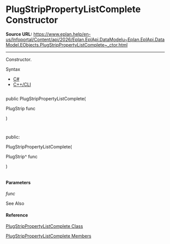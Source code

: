 # PlugStripPropertyListComplete Constructor

**Source URL:** https://www.eplan.help/en-us/Infoportal/Content/api/2026/Eplan.EplApi.DataModelu~Eplan.EplApi.DataModel.EObjects.PlugStripPropertyListComplete~_ctor.html

---

Constructor.

Syntax

- [C#](#i-syntax-CS)
- [C++/CLI](#i-syntax-CPP2005)

```
```
public PlugStripPropertyListComplete( 
   PlugStrip func
)
```
```

```
```
public:
PlugStripPropertyListComplete( 
   PlugStrip^ func
)
```
```

#### Parameters

*func*



See Also

#### Reference

[PlugStripPropertyListComplete Class](Eplan.EplApi.DataModelu~Eplan.EplApi.DataModel.EObjects.PlugStripPropertyListComplete.html)
  
[PlugStripPropertyListComplete Members](Eplan.EplApi.DataModelu~Eplan.EplApi.DataModel.EObjects.PlugStripPropertyListComplete_members.html)